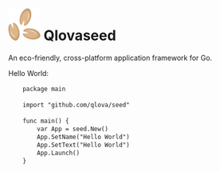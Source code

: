 # ![logo](media/logo.png) Qlovaseed 

An eco-friendly, cross-platform application framework for Go.

Hello World:
```
	package main

	import "github.com/qlova/seed"

	func main() {
		var App = seed.New()
		App.SetName("Hello World")
		App.SetText("Hello World")
		App.Launch()
	}
```
